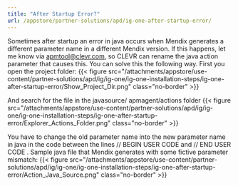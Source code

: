 ```yaml
---
title: "After Startup Error?"
url: /appstore/partner-solutions/apd/ig-one-after-startup-error/
---
```


Sometimes after startup an error in java occurs when Mendix generates a different parameter name in a different Mendix version. If this happens, let me know via apmtool@clevr.com, so CLEVR can rename the java action parameter that causes this.
You can solve this the following way. First you open the project folder:
{{< figure src="/attachments/appstore/use-content/partner-solutions/apd/ig/ig-one/ig-one-installation-steps/ig-one-after-startup-error/Show_Project_Dir.png" class="no-border" >}}

And search for the file in the javasource/ apmagent/actions folder
{{< figure src="/attachments/appstore/use-content/partner-solutions/apd/ig/ig-one/ig-one-installation-steps/ig-one-after-startup-error/Explorer_Actions_Folder.png" class="no-border" >}}

You have to change the old parameter name into the new parameter name in java in the code between the lines
// BEGIN USER CODE
and
// END USER CODE
.
Sample java file that Mendix generates with some fictive parameter mismatch:
{{< figure src="/attachments/appstore/use-content/partner-solutions/apd/ig/ig-one/ig-one-installation-steps/ig-one-after-startup-error/Action_Java_Source.png" class="no-border" >}}
